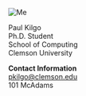 ![Me](/~pkilgo/images/me.jpg)

Paul Kilgo  
Ph.D. Student  
School of Computing  
Clemson University  

**Contact Information**  
[pkilgo@clemson.edu](mailto:pkilgo@clemson.edu)  
101 McAdams  
